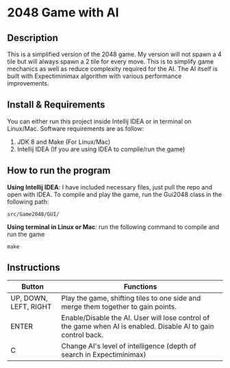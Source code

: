 2048 Game with AI
=========

Description
-----
This is a simplified version of the 2048 game. My version will not spawn a 4 tile
but will always spawn a 2 tile for every move. This is to simplify game mechanics
as well as reduce complexity required for the AI. The AI itself is built with
Expectiminimax algorithm with various performance improvements. 

Install & Requirements
-----
You can either run this project inside Intellij IDEA or in terminal on Linux/Mac.
Software requirements are as follow:  
1. JDK 8 and Make (For Linux/Mac)  
2. Intellij IDEA (If you are using IDEA to compile/run the game)  

How to run the program
-----
**Using Intellij IDEA**: I have included necessary files, just pull the repo 
and open with IDEA. To compile and play the game, run the Gui2048 class in the following path:
```
src/Game2048/GUI/
```

**Using terminal in Linux or Mac**: run the following command to compile and run the game  
```
make
```

Instructions
-----
| **Button** | **Functions** |
| ------ | ------ |
| UP, DOWN, LEFT, RIGHT | Play the game, shifting tiles to one side and merge them together to gain points. |
| ENTER | Enable/Disable the AI. User will lose control of the game when AI is enabled. Disable AI to gain control back. | 
| C | Change AI's level of intelligence (depth of search in Expectiminimax) | 
